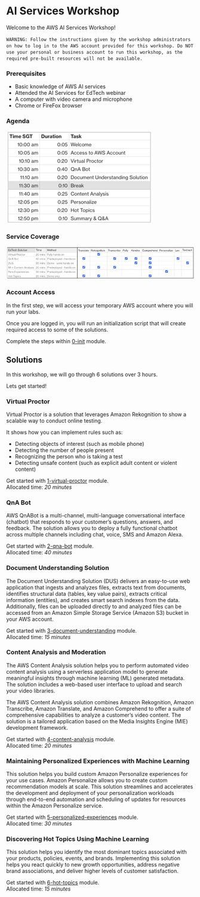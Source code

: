 # AI Services Workshop
Welcome to the AWS AI Services Workshop!

`WARNING: Follow the instructions given by the workshop administrators on how to log in to the AWS account provided for this workshop. Do NOT use your personal or business account to run this workshop, as the required pre-built resources will not be available.`


### Prerequisites
- Basic knowledge of AWS AI services
- Attended the AI Services for EdTech webinar
- A computer with video camera and microphone
- Chrome or FireFox browser

### Agenda
![Agenda](./images/agenda-v1.png)

### Service Coverage
![Service Coverage](./images/service-coverage.png)

### Account Access
In the first step, we will access your temporary AWS account where you will run your labs.

Once you are logged in, you will run an initialization script that will create required access to some of the solutions.

Complete the steps within [0-init](./0-init/README.md) module.

## Solutions
In this workshop, we will go through 6 solutions over 3 hours.

Lets get started!
### Virtual Proctor
Virtual Proctor is a solution that leverages Amazon Rekognition to show a scalable way to conduct online testing.

It shows how you can implement rules such as:
- Detecting objects of interest (such as mobile phone)
- Detecting the number of people present
- Recognizing the person who is taking a test
- Detecting unsafe content (such as explicit adult content or violent content)

Get started with [1-virtual-proctor](./1-virtual-proctor/README.md) module. </br>
Allocated time: *20 minutes* </br>

### QnA Bot
AWS QnABot is a multi-channel, multi-language conversational interface (chatbot) that responds to your customer’s questions, answers, and feedback. The solution allows you to deploy a fully functional chatbot across multiple channels including chat, voice, SMS and Amazon Alexa. 

Get started with [2-qna-bot](./2-qna-bot/README.md) module. </br>
Allocated time: *40 minutes* </br>

### Document Understanding Solution
The Document Understanding Solution (DUS) delivers an easy-to-use web application that ingests and analyzes files, extracts text from documents, identifies structural data (tables, key value pairs), extracts critical information (entities), and creates smart search indexes from the data. Additionally, files can be uploaded directly to and analyzed files can be accessed from an Amazon Simple Storage Service (Amazon S3) bucket in your AWS account.

Get started with [3-document-understanding](./3-document-understanding/README.md) module. </br>
Allocated time: *15 minutes* </br>

### Content Analysis and Moderation
The AWS Content Analysis solution helps you to perform automated video content analysis using a serverless application model to generate meaningful insights through machine learning (ML) generated metadata. The solution includes a web-based user interface to upload and search your video libraries.

The AWS Content Analysis solution combines Amazon Rekognition, Amazon Transcribe, Amazon Translate, and Amazon Comprehend to offer a suite of comprehensive capabilities to analyze a customer’s video content. The solution is a tailored application based on the Media Insights Engine (MIE) development framework.

Get started with [4-content-analysis](./4-content-analysis/README.md) module. </br>
Allocated time: *20 minutes* </br>

### Maintaining Personalized Experiences with Machine Learning
This solution helps you build custom Amazon Personalize experiences for your use cases. Amazon Personalize allows you to create custom recommendation models at scale. This solution streamlines and accelerates the development and deployment of your personalization workloads through end-to-end automation and scheduling of updates for resources within the Amazon Personalize service.

Get started with [5-personalized-experiences](./5-personalized-experiences/README.md) module. </br>
Allocated time: *30 minutes* </br>

### Discovering Hot Topics Using Machine Learning
This solution helps you identify the most dominant topics associated with your products, policies, events, and brands. Implementing this solution helps you react quickly to new growth opportunities, address negative brand associations, and deliver higher levels of customer satisfaction.

Get started with [6-hot-topics](./6-hot-topics/README.md) module. </br>
Allocated time: *15 minutes* </br>